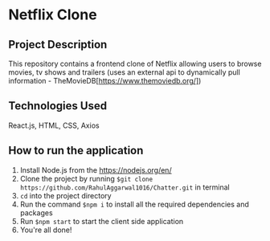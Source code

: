 # Netflix Clone

## Project Description

This repository contains a frontend clone of Netflix allowing users to browse movies, tv shows and trailers (uses an external api to dynamically pull information - TheMovieDB[https://www.themoviedb.org/])  

## Technologies Used

React.js, HTML, CSS, Axios

## How to run the application

1. Install Node.js from the https://nodejs.org/en/
2. Clone the project by running `$git clone https://github.com/RahulAggarwal1016/Chatter.git` in terminal
3. `cd` into the project directory
4. Run the command `$npm i` to install all the required dependencies and packages
5. Run `$npm start` to start the client side application
6. You're all done!
